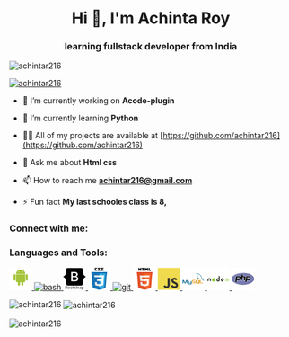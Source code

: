 <h1 align="center">Hi 👋, I'm Achinta Roy</h1>

<h3 align="center">learning fullstack developer from India</h3>

<p align="left"> <img src="https://komarev.com/ghpvc/?username=achintar216&label=Profile%20views&color=0e75b6&style=flat" alt="achintar216" /> </p>

<p align="left"> <a href="https://github.com/ryo-ma/github-profile-trophy"><img src="https://github-profile-trophy.vercel.app/?username=achintar216" alt="achintar216" /></a> </p>

- 🔭 I’m currently working on **Acode-plugin**

- 🌱 I’m currently learning **Python**

- 👨‍💻 All of my projects are available at [https://github.com/achintar216](https://github.com/achintar216)

- 💬 Ask me about **Html css**

- 📫 How to reach me **achintar216@gmail.com**

- ⚡ Fun fact **My last schooles class is 8,**

<h3 align="left">Connect with me:</h3>

<p align="left">

</p>

<h3 align="left">Languages and Tools:</h3>

<p align="left"> <a href="https://developer.android.com" target="_blank" rel="noreferrer"> <img src="https://raw.githubusercontent.com/devicons/devicon/master/icons/android/android-original-wordmark.svg" alt="android" width="40" height="40"/> </a> <a href="https://www.gnu.org/software/bash/" target="_blank" rel="noreferrer"> <img src="https://www.vectorlogo.zone/logos/gnu_bash/gnu_bash-icon.svg" alt="bash" width="40" height="40"/> </a> <a href="https://getbootstrap.com" target="_blank" rel="noreferrer"> <img src="https://raw.githubusercontent.com/devicons/devicon/master/icons/bootstrap/bootstrap-plain-wordmark.svg" alt="bootstrap" width="40" height="40"/> </a> <a href="https://www.w3schools.com/css/" target="_blank" rel="noreferrer"> <img src="https://raw.githubusercontent.com/devicons/devicon/master/icons/css3/css3-original-wordmark.svg" alt="css3" width="40" height="40"/> </a> <a href="https://git-scm.com/" target="_blank" rel="noreferrer"> <img src="https://www.vectorlogo.zone/logos/git-scm/git-scm-icon.svg" alt="git" width="40" height="40"/> </a> <a href="https://www.w3.org/html/" target="_blank" rel="noreferrer"> <img src="https://raw.githubusercontent.com/devicons/devicon/master/icons/html5/html5-original-wordmark.svg" alt="html5" width="40" height="40"/> </a> <a href="https://developer.mozilla.org/en-US/docs/Web/JavaScript" target="_blank" rel="noreferrer"> <img src="https://raw.githubusercontent.com/devicons/devicon/master/icons/javascript/javascript-original.svg" alt="javascript" width="40" height="40"/> </a> <a href="https://www.mysql.com/" target="_blank" rel="noreferrer"> <img src="https://raw.githubusercontent.com/devicons/devicon/master/icons/mysql/mysql-original-wordmark.svg" alt="mysql" width="40" height="40"/> </a> <a href="https://nodejs.org" target="_blank" rel="noreferrer"> <img src="https://raw.githubusercontent.com/devicons/devicon/master/icons/nodejs/nodejs-original-wordmark.svg" alt="nodejs" width="40" height="40"/> </a> <a href="https://www.php.net" target="_blank" rel="noreferrer"> <img src="https://raw.githubusercontent.com/devicons/devicon/master/icons/php/php-original.svg" alt="php" width="40" height="40"/> </a> </p>

<p><img align="left" src="https://github-readme-stats.vercel.app/api/top-langs?username=achintar216&show_icons=true&locale=en&layout=compact" alt="achintar216" /></p>

<p>&nbsp;<img align="center" src="https://github-readme-stats.vercel.app/api?username=achintar216&show_icons=true&locale=en" alt="achintar216" /></p>

<p><img align="center" src="https://github-readme-streak-stats.herokuapp.com/?user=achintar216&" alt="achintar216" /></p>
